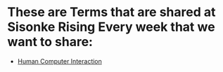 # These are Terms that are shared at Sisonke Rising Every week that we want to share:

* [Human Computer Interaction](https://www.interaction-design.org/literature/book/the-encyclopedia-of-human-computer-interaction-2nd-ed/human-computer-interaction-brief-intro)

